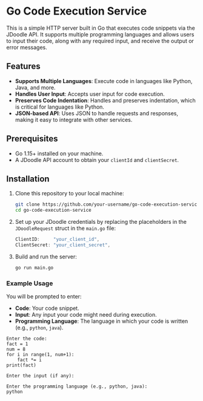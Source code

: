 # Go Code Execution Service

This is a simple HTTP server built in Go that executes code snippets via the JDoodle API. It supports multiple programming languages and allows users to input their code, along with any required input, and receive the output or error messages.

## Features

- **Supports Multiple Languages**: Execute code in languages like Python, Java, and more.
- **Handles User Input**: Accepts user input for code execution.
- **Preserves Code Indentation**: Handles and preserves indentation, which is critical for languages like Python.
- **JSON-based API**: Uses JSON to handle requests and responses, making it easy to integrate with other services.

## Prerequisites

- Go 1.15+ installed on your machine.
- A JDoodle API account to obtain your `clientId` and `clientSecret`.

## Installation

1. Clone this repository to your local machine:
    ```bash
    git clone https://github.com/your-username/go-code-execution-service.git
    cd go-code-execution-service
    ```

2. Set up your JDoodle credentials by replacing the placeholders in the `JDoodleRequest` struct in the `main.go` file:
    ```go
    ClientID:     "your_client_id",
    ClientSecret: "your_client_secret",
    ```

3. Build and run the server:
    ```bash
    go run main.go
    ```

### Example Usage

You will be prompted to enter:

- **Code**: Your code snippet.
- **Input**: Any input your code might need during execution.
- **Programming Language**: The language in which your code is written (e.g., `python`, `java`).

```plaintext
Enter the code:
fact = 1
num = 8
for i in range(1, num+1):
    fact *= i
print(fact)

Enter the input (if any):

Enter the programming language (e.g., python, java):
python

